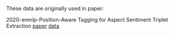 These data are originally used in paper:

2020-emnlp-Position-Aware Tagging for Aspect Sentiment Triplet Extraction [paper](https://aclanthology.org/2020.emnlp-main.183.pdf) [data](https://github.com/xuuuluuu/SemEval-Triplet-data)